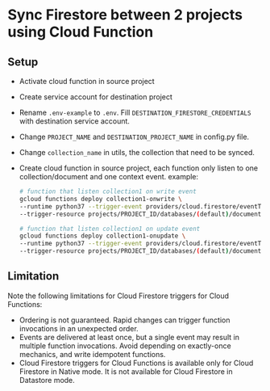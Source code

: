 # Sync Firestore between 2 projects using Cloud Function

## Setup
- Activate cloud function in source project
- Create service account for destination project
- Rename `.env-example` to `.env`. Fill `DESTINATION_FIRESTORE_CREDENTIALS` with destination service account.
- Change `PROJECT_NAME` and `DESTINATION_PROJECT_NAME` in config.py file.
- Change `collection_name` in utils, the collection that need to be synced.
- Create cloud function in source project, each function only listen to one collection/document and one context event.
  example:
  ```bash
  # function that listen collection1 on write event
  gcloud functions deploy collection1-onwrite \
  --runtime python37 --trigger-event providers/cloud.firestore/eventTypes/document.write \
  --trigger-resource projects/PROJECT_ID/databases/(default)/documents/collection1
  ``` 

  ```bash
  # function that listen collection1 on update event
  gcloud functions deploy collection1-onupdate \
  --runtime python37 --trigger-event providers/cloud.firestore/eventTypes/document.update \
  --trigger-resource projects/PROJECT_ID/databases/(default)/documents/collection1
  ``` 

## Limitation
Note the following limitations for Cloud Firestore triggers for Cloud Functions:

- Ordering is not guaranteed. Rapid changes can trigger function invocations in an unexpected order.
- Events are delivered at least once, but a single event may result in multiple function invocations. Avoid depending on exactly-once mechanics, and write idempotent functions.
- Cloud Firestore triggers for Cloud Functions is available only for Cloud Firestore in Native mode. It is not available for Cloud Firestore in Datastore mode.
